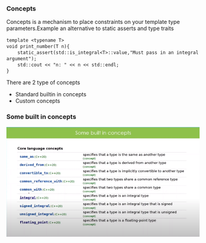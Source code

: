 ### Concepts

Concepts is a mechanism to place constraints on your template type parameters.Example an alternative to static asserts and type traits

	template <typename T>
	void print_number(T n){
		static_assert(std::is_integral<T>::value,"Must pass in an integral argument");
		std::cout << "n: " << n << std::endl;
	}

There are 2 type of concepts

- Standard builtin in concepts
- Custom concepts

### Some built in concepts

![cap](./cap.png)
